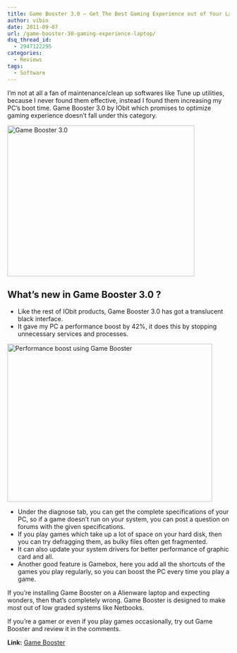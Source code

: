 ```yaml
---
title: Game Booster 3.0 – Get The Best Gaming Experience out of Your Laptop
author: vibin
date: 2011-09-07
url: /game-booster-30-gaming-experience-laptop/
dsq_thread_id:
  - 2947122295
categories:
  - Reviews
tags:
  - Software
---
```

I’m not at all a fan of maintenance/clean up softwares like Tune up utilities, because I never found them effective, instead I found them increasing my PC’s boot time. Game Booster 3.0 by IObit which promises to optimize gaming experience doesn’t fall under this category.

[<img class="wp-image-50183" style="padding-left: 0px;padding-right: 0px;padding-top: 0px;border: 0px" src="http://cdn.devilsworkshop.org/files/2011/09/GB1_thumb.png" alt="Game Booster 3.0" width="424" height="343" border="0" />][1]

## What’s new in Game Booster 3.0 ?

  * Like the rest of IObit products, Game Booster 3.0 has got a translucent black interface.
  * It gave my PC a performance boost by 42%, it does this by stopping unnecessary services and processes.

[<img style="padding-left: 0px;padding-right: 0px;padding-top: 0px;border: 0px" src="http://cdn.devilsworkshop.org/files/2011/09/Image-007_thumb.png" alt="Performance boost using Game Booster" width="464" height="359" border="0" />][2]

  * Under the diagnose tab, you can get the complete specifications of your PC, so if a game doesn’t run on your system, you can post a question on forums with the given specifications.
  * If you play games which take up a lot of space on your hard disk, then you can try defragging them, as bulky files often get fragmented.
  * It can also update your system drivers for better performance of graphic card and all.
  * Another good feature is Gamebox, here you add all the shortcuts of the games you play regularly, so you can boost the PC every time you play a game.

If you&#8217;re installing Game Booster on a Alienware laptop and expecting wonders, then that&#8217;s completely wrong. Game Booster is designed to make most out of low graded systems like Netbooks.

If you’re a gamer or even if you play games occasionally, try out Game Booster and review it in the comments.

**Link:** <a href="http://www.iobit.com/gamebooster.html" onclick="_gaq.push(['_trackEvent', 'outbound-article', 'http://www.iobit.com/gamebooster.html', 'Game Booster']);" target="_blank">Game Booster</a>

 [1]: http://cdn.devilsworkshop.org/files/2011/09/GB1.png
 [2]: http://cdn.devilsworkshop.org/files/2011/09/Image-007.png
